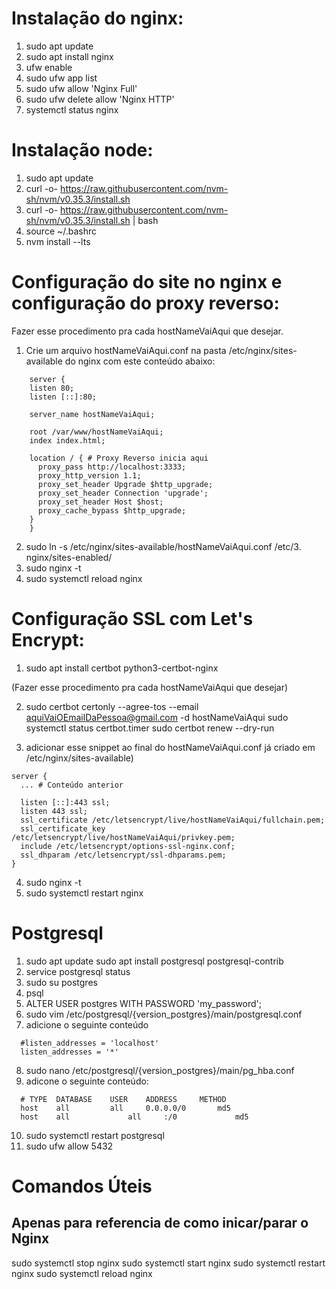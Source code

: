 # Instalação do nginx:
  1. sudo apt update
  2. sudo apt install nginx
  3. ufw enable
  4. sudo ufw app list
  5. sudo ufw allow 'Nginx Full'
  6. sudo ufw delete allow 'Nginx HTTP'
  7. systemctl status nginx

# Instalação node:
  1. sudo apt update 
  2. curl -o- https://raw.githubusercontent.com/nvm-sh/nvm/v0.35.3/install.sh
  3. curl -o- https://raw.githubusercontent.com/nvm-sh/nvm/v0.35.3/install.sh | bash 
  4. source ~/.bashrc
  5. nvm install --lts


# Configuração do site no nginx e configuração do proxy reverso:
  Fazer esse procedimento pra cada hostNameVaiAqui que desejar. 
  
  1. Crie um arquivo hostNameVaiAqui.conf na pasta /etc/nginx/sites-available do nginx com este conteúdo abaixo:

```
	server {
    listen 80;
    listen [::]:80;

    server_name hostNameVaiAqui;

    root /var/www/hostNameVaiAqui;
    index index.html;

    location / { # Proxy Reverso inicia aqui
      proxy_pass http://localhost:3333;
      proxy_http_version 1.1;
      proxy_set_header Upgrade $http_upgrade;
      proxy_set_header Connection 'upgrade';
      proxy_set_header Host $host;
      proxy_cache_bypass $http_upgrade;
    }
	}
```

  2. sudo ln -s /etc/nginx/sites-available/hostNameVaiAqui.conf /etc/3. nginx/sites-enabled/
  4. sudo nginx -t
  5. sudo systemctl reload nginx


# Configuração SSL com Let's Encrypt: 
  1. sudo apt install certbot python3-certbot-nginx
  
  (Fazer esse procedimento pra cada hostNameVaiAqui que desejar)

  2. sudo certbot certonly --agree-tos --email aquiVaiOEmailDaPessoa@gmail.com -d hostNameVaiAqui
  sudo systemctl status certbot.timer
  sudo certbot renew --dry-run

  3. adicionar esse snippet ao final do hostNameVaiAqui.conf já criado em /etc/nginx/sites-available)

  ```
  server {
    ... # Conteúdo anterior

    listen [::]:443 ssl;
    listen 443 ssl;
    ssl_certificate /etc/letsencrypt/live/hostNameVaiAqui/fullchain.pem; 
    ssl_certificate_key /etc/letsencrypt/live/hostNameVaiAqui/privkey.pem;
    include /etc/letsencrypt/options-ssl-nginx.conf;
    ssl_dhparam /etc/letsencrypt/ssl-dhparams.pem; 
  }
  ```

  4. sudo nginx -t
  5. sudo systemctl restart nginx

  # Postgresql

  1. sudo apt update sudo apt install postgresql postgresql-contrib
  2. service postgresql status
  3. sudo su postgres
  4. psql
  5. ALTER USER postgres WITH PASSWORD 'my_password';
  6. sudo vim /etc/postgresql/{version_postgres}/main/postgresql.conf 
  7. adicione o seguinte conteúdo 
  ```
    #listen_addresses = 'localhost'
    listen_addresses = '*'
  ```
  8. sudo nano /etc/postgresql/{version_postgres}/main/pg_hba.conf 
  9. adicone o seguinte conteúdo:
  ```
    # TYPE  DATABASE	USER	ADDRESS   	METHOD
    host    all     	all     0.0.0.0/0       md5
    host    all             all     :/0             md5
  ```
  10. sudo systemctl restart postgresql 
  11. sudo ufw allow 5432 

  # Comandos Úteis
  
  ## Apenas para referencia de como inicar/parar o Nginx
  sudo systemctl stop nginx
  sudo systemctl start nginx
  sudo systemctl restart nginx
  sudo systemctl reload nginx

